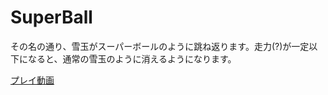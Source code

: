 # SuperBall
その名の通り、雪玉がスーパーボールのように跳ね返ります。走力(?)が一定以下になると、通常の雪玉のように消えるようになります。  
  
[プレイ動画](https://twitter.com/deceitya/status/1164070805006778369?s=20)
